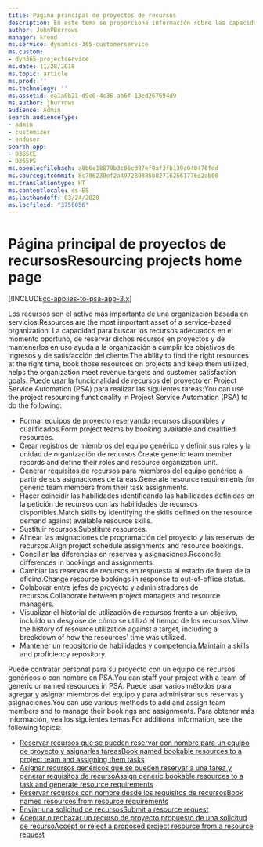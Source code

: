 ```yaml
---
title: Página principal de proyectos de recursos
description: En este tema se proporciona información sobre las capacidades de administración de recursos en Project Service Automation (PSA) para Dynamics 365.
author: JohnPBurrows
manager: kfend
ms.service: dynamics-365-customerservice
ms.custom:
- dyn365-projectservice
ms.date: 11/28/2018
ms.topic: article
ms.prod: ''
ms.technology: ''
ms.assetid: ea1a0b21-d9c0-4c36-ab6f-13ed267694d9
ms.author: jburrows
audience: Admin
search.audienceType:
- admin
- customizer
- enduser
search.app:
- D365CE
- D365PS
ms.openlocfilehash: a8b6e18879b3c06cd87ef0af3fb139c040476fdd
ms.sourcegitcommit: 8c786230ef2a497280885b827162561776e2eb00
ms.translationtype: HT
ms.contentlocale: es-ES
ms.lasthandoff: 03/24/2020
ms.locfileid: "3756056"
---
```

# <a name="resourcing-projects-home-page"></a><span data-ttu-id="fdd8a-103">Página principal de proyectos de recursos</span><span class="sxs-lookup"><span data-stu-id="fdd8a-103">Resourcing projects home page</span></span>

[!INCLUDE[cc-applies-to-psa-app-3.x](../includes/cc-applies-to-psa-app-3x.md)]

<span data-ttu-id="fdd8a-104">Los recursos son el activo más importante de una organización basada en servicios.</span><span class="sxs-lookup"><span data-stu-id="fdd8a-104">Resources are the most important asset of a service-based organization.</span></span> <span data-ttu-id="fdd8a-105">La capacidad para buscar los recursos adecuados en el momento oportuno, de reservar dichos recursos en proyectos y de mantenerlos en uso ayuda a la organización a cumplir los objetivos de ingresos y de satisfacción del cliente.</span><span class="sxs-lookup"><span data-stu-id="fdd8a-105">The ability to find the right resources at the right time, book those resources on projects and keep them utilized, helps the organization meet revenue targets and customer satisfaction goals.</span></span> <span data-ttu-id="fdd8a-106">Puede usar la funcionalidad de recursos del proyecto en Project Service Automation (PSA) para realizar las siguientes tareas:</span><span class="sxs-lookup"><span data-stu-id="fdd8a-106">You can use the project resourcing functionality in Project Service Automation (PSA) to do the following:</span></span>

- <span data-ttu-id="fdd8a-107">Formar equipos de proyecto reservando recursos disponibles y cualificados.</span><span class="sxs-lookup"><span data-stu-id="fdd8a-107">Form project teams by booking available and qualified resources.</span></span>
- <span data-ttu-id="fdd8a-108">Crear registros de miembros del equipo genérico y definir sus roles y la unidad de organización de recursos.</span><span class="sxs-lookup"><span data-stu-id="fdd8a-108">Create generic team member records and define their roles and resource organization unit.</span></span>
- <span data-ttu-id="fdd8a-109">Generar requisitos de recursos para miembros del equipo genérico a partir de sus asignaciones de tareas.</span><span class="sxs-lookup"><span data-stu-id="fdd8a-109">Generate resource requirements for generic team members from their task assignments.</span></span>
- <span data-ttu-id="fdd8a-110">Hacer coincidir las habilidades identificando las habilidades definidas en la petición de recursos con las habilidades de recursos disponibles.</span><span class="sxs-lookup"><span data-stu-id="fdd8a-110">Match skills by identifying the skills defined on the resource demand against available resource skills.</span></span>
- <span data-ttu-id="fdd8a-111">Sustituir recursos.</span><span class="sxs-lookup"><span data-stu-id="fdd8a-111">Substitute resources.</span></span>
- <span data-ttu-id="fdd8a-112">Alinear las asignaciones de programación del proyecto y las reservas de recursos.</span><span class="sxs-lookup"><span data-stu-id="fdd8a-112">Align project schedule assignments and resource bookings.</span></span>
- <span data-ttu-id="fdd8a-113">Conciliar las diferencias en reservas y asignaciones.</span><span class="sxs-lookup"><span data-stu-id="fdd8a-113">Reconcile differences in bookings and assignments.</span></span>
- <span data-ttu-id="fdd8a-114">Cambiar las reservas de recursos en respuesta al estado de fuera de la oficina.</span><span class="sxs-lookup"><span data-stu-id="fdd8a-114">Change resource bookings in response to out-of-office status.</span></span>
- <span data-ttu-id="fdd8a-115">Colaborar entre jefes de proyecto y administradores de recursos.</span><span class="sxs-lookup"><span data-stu-id="fdd8a-115">Collaborate between project managers and resource managers.</span></span>
- <span data-ttu-id="fdd8a-116">Visualizar el historial de utilización de recursos frente a un objetivo, incluido un desglose de cómo se utilizó el tiempo de los recursos.</span><span class="sxs-lookup"><span data-stu-id="fdd8a-116">View the history of resource utilization against a target, including a breakdown of how the resources' time was utilized.</span></span>
- <span data-ttu-id="fdd8a-117">Mantener un repositorio de habilidades y competencia.</span><span class="sxs-lookup"><span data-stu-id="fdd8a-117">Maintain a skills and proficiency repository.</span></span>


<span data-ttu-id="fdd8a-118">Puede contratar personal para su proyecto con un equipo de recursos genéricos o con nombre en PSA.</span><span class="sxs-lookup"><span data-stu-id="fdd8a-118">You can staff your project with a team of generic or named resources in PSA.</span></span> <span data-ttu-id="fdd8a-119">Puede usar varios métodos para agregar y asignar miembros del equipo y para administrar sus reservas y asignaciones.</span><span class="sxs-lookup"><span data-stu-id="fdd8a-119">You can use various methods to add and assign team members and to manage their bookings and assignments.</span></span> <span data-ttu-id="fdd8a-120">Para obtener más información, vea los siguientes temas:</span><span class="sxs-lookup"><span data-stu-id="fdd8a-120">For additional information, see the following topics:</span></span>

- [<span data-ttu-id="fdd8a-121">Reservar recursos que se pueden reservar con nombre para un equipo de proyecto y asignarles tareas</span><span class="sxs-lookup"><span data-stu-id="fdd8a-121">Book named bookable resources to a project team and assigning them tasks</span></span>](assign-named-bookable-resource.md)
- [<span data-ttu-id="fdd8a-122">Asignar recursos genéricos que se pueden reservar a una tarea y generar requisitos de recurso</span><span class="sxs-lookup"><span data-stu-id="fdd8a-122">Assign generic bookable resources to a task and generate resource requirements</span></span>](assign-generic-bookable-resource.md)
- [<span data-ttu-id="fdd8a-123">Reservar recursos con nombre desde los requisitos de recursos</span><span class="sxs-lookup"><span data-stu-id="fdd8a-123">Book named resources from resource requirements</span></span>](book-named-resource.md)
- [<span data-ttu-id="fdd8a-124">Enviar una solicitud de recursos</span><span class="sxs-lookup"><span data-stu-id="fdd8a-124">Submit a resource request</span></span>](submit-resource-request.md)
- [<span data-ttu-id="fdd8a-125">Aceptar o rechazar un recurso de proyecto propuesto de una solicitud de recurso</span><span class="sxs-lookup"><span data-stu-id="fdd8a-125">Accept or reject a proposed project resource from a resource request</span></span>](accept-reject-proposed-resource.md)

